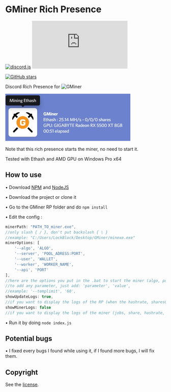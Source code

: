 # GMiner Rich Presence

[![discord.js](https://img.shields.io/github/package-json/dependency-version/LockBlock-dev/gminer-rp/discord-rich-presence)](https://www.npmjs.com/package/discord-rich-presence) [![discord.js](https://img.shields.io/github/package-json/dependency-version/LockBlock-dev/gminer-rp/gminer.js)](https://www.npmjs.com/package/gminer.js)

[![GitHub stars](https://img.shields.io/github/stars/LockBlock-dev/gminer-rp.svg)](https://github.com/LockBlock-dev/gminer-rp/stargazers)

Discord Rich Presence for ![GMiner](https://github.com/develsoftware/GMinerRelease/releases)

![Rich Presence preview](/preview.jpg)

Note that this rich presence starts the miner, no need to start it.

Tested with Ethash and AMD GPU on Windows Pro x64


## How to use

• Download [NPM](https://www.npmjs.com/get-npm) and [NodeJS](https://nodejs.org)

• Download the project or clone it

• Go to the GMiner RP folder and do `npm install`

• Edit the config :
```js
minerPath: "PATH_TO_miner.exe",
//only slash { / }, don't put backslash { \ }
//example: "C:/Users/LockBlock/Desktop/GMiner/minexe.exe"
minerOptions: [
    '--algo', 'ALGO',
    '--server', 'POOL_ADRESS:PORT',
    '--user', 'WALLET',
    '--worker', 'WORKER_NAME',
    '--api', 'PORT'
],
//here are the options you put in the .bat to start the miner (algo, pool, user, port of the miner API ...)
//to add any parameter, just add: 'parameter', 'value',
//example: '--templimit', '60',
showUpdateLogs: true,
//if you want to display the logs of the RP (when the hashrate, sharesCount and the presence are updated)
showMinerLogs: false
//if you want to display the logs of the miner (jobs, share, hashrate, temp, ...)
```

• Run it by doing `node index.js`


## Potential bugs

• I fixed every bugs I found while using it, if I found more bugs, I will fix them.


## Copyright

See the [license](/LICENSE).